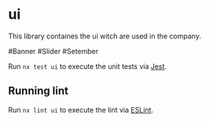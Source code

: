 # ui

This library containes the ui witch are used in the company.

#Banner
#Slider
#Setember

Run `nx test ui` to execute the unit tests via [Jest](https://jestjs.io).

## Running lint

Run `nx lint ui` to execute the lint via [ESLint](https://eslint.org/).
